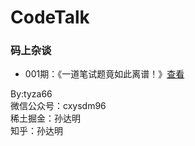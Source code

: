 # CodeTalk
### 码上杂谈
- 001期：《一道笔试题竟如此离谱！》[查看](./001期/001.md)

By:tyza66  
微信公众号：cxysdm96  
稀土掘金：孙达明  
知乎：孙达明  
